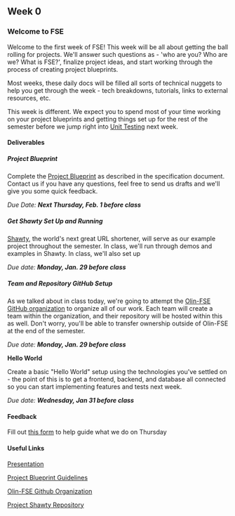 ## Week 0

### Welcome to FSE

Welcome to the first week of FSE! This week will be all about getting the ball rolling for projects. We'll answer such questions as - 'who are you? Who are we? What is FSE?', finalize project ideas, and start working through the process of creating project blueprints.

Most weeks, these daily docs will be filled all sorts of technical nuggets to help you get through the week - tech breakdowns, tutorials, links to external resources, etc.

This week is different. We expect you to spend most of your time working on your project blueprints and getting things set up for the rest of the semester before we jump right into [Unit Testing](/daily-docs/day-1-unit-testing.md) next week.

#### Deliverables

##### Project Blueprint

Complete the [Project Blueprint](/assignments/project-blueprint.md) as described in the specification document. Contact us if you have any questions, feel free to send us drafts and we'll give you some quick feedback.

_Due Date: **Next Thursday, Feb. 1 before class**_

##### Get Shawty Set Up and Running

[Shawty](https://github.com/olin-fse/shawty), the world's next great URL shortener, will serve as our example project throughout the semester. In class, we'll run through demos and examples in Shawty. In class, we'll also set up

_Due date: **Monday, Jan. 29 before class**_

##### Team and Repository GitHub Setup

As we talked about in class today, we're going to attempt the [Olin-FSE GitHub organization](https://github.com/olin-fse) to organize all of our work. Each team will create a team within the organization, and their repository will be hosted within this as well. Don't worry, you'll be able to transfer ownership outside of Olin-FSE at the end of the semester.

_Due date: **Monday, Jan. 29 before class**_

**Hello World**

Create a basic "Hello World" setup using the technologies you've settled on - the point of this is to get a frontend, backend, and database all connected so you can start implementing features and tests next week. 

_Due date: **Wednesday, Jan 31 before class**_

#### Feedback

Fill out [this form](https://goo.gl/forms/Q4EnHTHEdHM4S7gC2) to help guide what we do on Thursday

#### Useful Links

[Presentation](https://docs.google.com/presentation/d/11AVDmMLpgm6YO8tBoE0HI_vRWFlcAvL-CjEe51kxql0/edit?usp=sharing)

[Project Blueprint Guidelines](/assignments/project-blueprint.md)

[Olin-FSE Github Organization](https://github.com/olin-fse/shawty)

[Project Shawty Repository](https://github.com/olin-fse)

